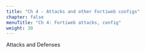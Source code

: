 ```yaml
---
title: "Ch 4 - Attacks and other Fortiweb configs"
chapter: false
menuTitle: "Ch 4: Fortiweb attacks, config"
weight: 30
---
```


Attacks and Defenses